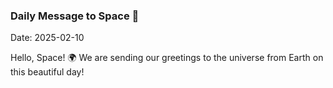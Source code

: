 ### Daily Message to Space 🌌
Date: 2025-02-10

Hello, Space! 🌍 We are sending our greetings to the universe from Earth on this beautiful day!
